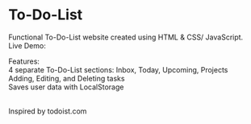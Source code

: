 # To-Do-List
Functional To-Do-List website created using HTML &amp; CSS/ JavaScript.<br>
Live Demo: 

Features:<br>
4 separate To-Do-List sections: Inbox, Today, Upcoming, Projects <br>
Adding, Editing, and Deleting tasks<br>
Saves user data with LocalStorage<br>

<br>
Inspired by todoist.com
